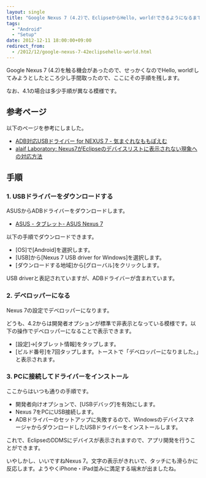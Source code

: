 ```yaml
---
layout: single
title: "Google Nexus 7 (4.2)で、EclipseからHello, world!できるようになるまでの手順"
tags:
  - "Android"
  - "Setup"
date: 2012-12-11 18:00:00+09:00
redirect_from:
  - /2012/12/google-nexus-7-42eclipsehello-world.html
---
```


Google Nexus 7 (4.2)を触る機会があったので、せっかくなのでHello, world!してみようとしたところ少し手間取ったので、ここにその手順を残します。

なお、4.1の場合は多少手順が異なる模様です。

## 参考ページ

以下のページを参考にしました。

* [ADB対応USBドライバー for NEXUS 7 - 気まぐれなももぽえむ](http://blogs.yahoo.co.jp/momo_poem/67257950.html)
* [alaif Laboratory: Nexus7がEclipseのデバイスリストに表示されない現象への対応方法](http://blog.alaif.net/2012/09/nexsus7eclipse.html)

## 手順

### 1. USBドライバーをダウンロードする

ASUSからADBドライバーをダウンロードします。

* [ASUS - タブレット- ASUS Nexus 7](http://www.asus.co.jp/Tablet/Nexus/Nexus_7/)

以下の手順でダウンロードできます。

* [OS]で[Android]を選択します。
* [USB]から[Nexus 7 USB driver for Windows]を選択します。
* [ダウンロードする地域]から[グローバル]をクリックします。

USB driverと表記されていますが、ADBドライバーが含まれています。

### 2. デベロッパーになる

Nexus 7の設定でデベロッパーになります。

どうも、4.2からは開発者オプションが標準で非表示となっている模様です。以下の操作でデベロッパーになることで表示できます。

* [設定]→[タブレット情報]をタップします。
* [ビルド番号]を7回タップします。トーストで「デベロッパーになりました。」と表示されます。

### 3. PCに接続してドライバーをインストール

ここからはいつも通りの手順です。

* 開発者向けオプションで、[USBデバッグ]を有効にします。
* Nexus 7をPCにUSB接続します。
* ADBドライバーのセットアップに失敗するので、WindowsのデバイスマネージャからダウンロードしたUSBドライバーをインストールします。

これで、EclipseのDDMSにデバイスが表示されますので、アプリ開発を行うことができます。

いやしかし、いいですねNexus 7。文字の表示がきれいで、タッチにも滑らかに反応します。ようやくiPhone・iPad並みに満足する端末が出ましたね。
